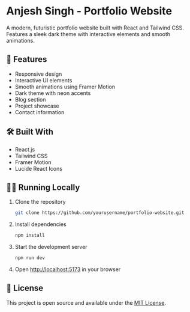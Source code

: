 # Anjesh Singh - Portfolio Website

A modern, futuristic portfolio website built with React and Tailwind CSS. Features a sleek dark theme with interactive elements and smooth animations.

## 🚀 Features

- Responsive design
- Interactive UI elements
- Smooth animations using Framer Motion
- Dark theme with neon accents
- Blog section
- Project showcase
- Contact information

## 🛠️ Built With

- React.js
- Tailwind CSS
- Framer Motion
- Lucide React Icons

## 🏃‍♂️ Running Locally

1. Clone the repository
   ```bash
   git clone https://github.com/yourusername/portfolio-website.git
   ```

2. Install dependencies
   ```bash
   npm install
   ```

3. Start the development server
   ```bash
   npm run dev
   ```

4. Open [http://localhost:5173](http://localhost:5173) in your browser

## 📝 License

This project is open source and available under the [MIT License](LICENSE).